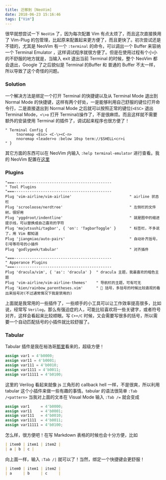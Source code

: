 ```yaml
---
title: 迁移到 [NeoVim]
date: 2018-06-23 15:16:46
tags: ["Vim"]
---
```


很早就想尝试一下 `NeoVim` 了，因为每次配置 Vim 有点太烦了，而且这次直接换用了 Vim-Plug 的包管理，比起原来配置起来更方便了，而且更快了。初次尝试还是不错的，尤其是 NeoVim 有一个 `:terminal` 的命令，可以调出一个 Buffer 来容纳一个 Terminal Emulator ，这样调试程序就很方便了。但是在使用过程有个小小的不舒服的地方就是，当输入 exit 退出当前 Terminal 的时候，整个 NeoVim 都会退出，Google 了之后貌似是 Terminal 的Buffer 和 普通的 Buffer 不太一样，所以导致了这个奇怪的问题。

### Solution

一个解决方法是绑定一个打开 Terminal 的快捷键以及从 Terminal Mode 退出到 Normal Mode 的快捷键，这样有两个好处，一是能够利用自己舒服的键位打开命令行，二是直接退出到 Normal Mode 之后就可以按照正常的键位(`<ESC>` 退出 Terminal Mode，`<\>o` 打开 Terminal)操作了，不是很麻烦。而且这样就不需要额外的安装使用 Terminal 的插件了，调试起来程序也很方便了！

```vim
" Terminal Config {
     tnoremap <Esc> <C-\><C-n>
     nnoremap <leader>o :below 10sp term://$SHELL<cr>i
" }
```

其它方面的东西可以在 NeoVim 内输入 `:help terminal-emulator` 进行查看。我的 NeoVim 配置在[这里](https://github.com/Higuoxing/dot-file/blob/master/.nvim/init.vim)

### Plugins

```vim
"===--------------------------------------------
" Tool Plugins
"===--------------------------------------------
Plug 'vim-airline/vim-airline'                          " airline 状态栏
Plug 'scrooloose/nerdtree'                              " 左侧栏的文件树，很好用
Plug 'yggdroot/indentline'                              " 就是图中的缩进提示线，可以替换成自己喜欢的字符
Plug 'majutsushi/tagbar', { 'on': 'TagbarToggle' }      " 标签栏，不多说了，用 Vim 都知道
Plug 'jiangmiao/auto-pairs'                             " 自动补齐括号，引号等符号的小插件
Plug 'godlygeek/tabular'                                " 对齐插件

"===--------------------------------------------
" Apperance Plugins
"===--------------------------------------------
Plug 'dracula/vim', { 'as': 'dracula' }  " dracula 主题，我最喜欢的暗色主题
Plug 'vim-airline/vim-airline-themes'    " 导航栏的主题，可有可无
Plug 'kien/rainbow_parentheses.vim'      " 🌈 括号，多括号的时候比较直观的看出来括号对(不过通常情况下我是禁用的)
```

上面就是我常用的一些插件了，一些顺手的小工具可以让工作效率提高很多，比如说，经常写 `Verilog`，那么有强迫症的人，可能比较喜欢将一些关键字，或者符号对齐，这样会看起来比较顺眼。写 `C++/C` 时候，又会需要写很多的括号，所以需要一个自动匹配括号的小插件就比较舒服了。

### Tabular

Tabular 插件是我在裕浩哥[那里](https://corvo.myseu.cn/2018/07/31/2018-07-31-Linux%E5%B0%8F%E6%8A%80%E5%B7%A7(%E4%B8%89)/)看来的，超级方便！

```verilog
assign var1 = 4'b0000;
assign var11 = 4'b0001;
assign var111 = 4'b0010;
assign var1111 = 4'b0011;
assign var11111 = 4'b0100;
```

这里的 Verilog 看起来就像 js 三角形的 callback hell 一样，不是很爽，所以利用 tabular 这个小插件来做一些有趣的事情。tabular 的语法很简单 `:Tab /<pattern>` 当我对上面的文本在 Visual Mode 输入 `:Tab /=` 就会变成

```verilog
assign var1     = 4'b0000;
assign var11    = 4'b0001;
assign var111   = 4'b0010;
assign var1111  = 4'b0011;
assign var11111 = 4'b0100;
```

怎么样，很方便吧！在写 Markdown 表格的时候也会十分方便，比如

```markdown
| item0 | item1 | item2 |
| a | b | c |
```

向上面一样，输入 `:Tab /|` 就可以了！当然，绑定一个快捷键会更舒服！

```markdown
| item0 | item1 | item2 |
| a     | b     | c     |
```

